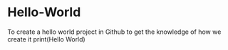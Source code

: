 # Hello-World
To create a hello world project in Github to get the knowledge of how we create it
print(Hello World)
